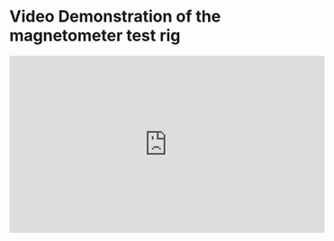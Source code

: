 # Video Demonstration of the magnetometer test rig


<iframe width="560" height="315" src="https://www.youtube.com/embed/BvQQr4C4Mmc?si=RAspJR8xYCjWsBJ0" title="YouTube video player" frameborder="0" allow="accelerometer; autoplay; clipboard-write; encrypted-media; gyroscope; picture-in-picture; web-share" referrerpolicy="strict-origin-when-cross-origin" allowfullscreen></iframe>
